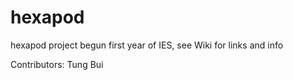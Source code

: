 # hexapod
hexapod project begun first year of IES, see Wiki for links and info

Contributors:
Tung Bui
